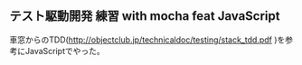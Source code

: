 ## テスト駆動開発 練習 with mocha feat JavaScript

車窓からのTDD(http://objectclub.jp/technicaldoc/testing/stack_tdd.pdf )を参考にJavaScriptでやった。
